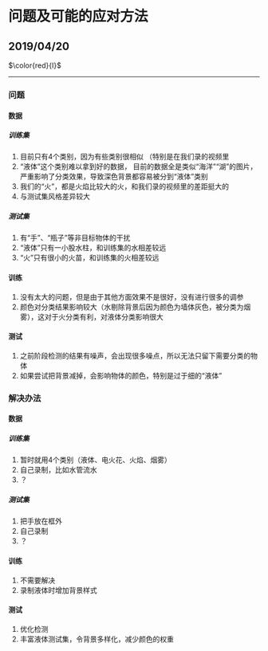# 问题及可能的应对方法

## 2019/04/20

$\color{red}{Ⅰ}$

---------

### 问题

#### 数据

##### 训练集

1. 目前只有4个类别，因为有些类别很相似
（特别是在我们录的视频里
1. “液体”这个类别难以拿到好的数据，
目前的数据全是类似“海洋”“湖”的图片，
严重影响了分类效果，导致深色背景都容易被分到“液体”类别
1. 我们的“火”，都是火焰比较大的火，和我们录的视频里的差距挺大的
1. 与测试集风格差异较大

##### 测试集

1. 有“手”、“瓶子”等非目标物体的干扰
1. “液体”只有一小股水柱，和训练集的水相差较远
1. “火”只有很小的火苗，和训练集的火相差较远

#### 训练

1. 没有太大的问题，但是由于其他方面效果不是很好，没有进行很多的调参
1. 颜色对分类结果影响较大（水剔除背景后因为颜色为墙体灰色，被分类为烟雾），这对于火分类有利，对液体分类影响很大

#### 测试

1. 之前阶段检测的结果有噪声，会出现很多噪点，所以无法只留下需要分类的物体
1. 如果尝试把背景减掉，会影响物体的颜色，特别是过于细的“液体”


### 解决办法

#### 数据

##### 训练集

1. 暂时就用4个类别（液体、电火花、火焰、烟雾）
1. 自己录制，比如水管流水
1. ？

##### 测试集

1. 把手放在框外
1. 自己录制
1. ？

#### 训练

1. 不需要解决
1. 录制液体时增加背景样式

#### 测试

1. 优化检测
1. 丰富液体测试集，令背景多样化，减少颜色的权重
